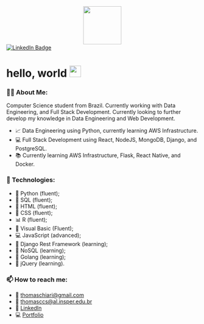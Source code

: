 <div id="header" align="center">
  <img src="https://media.giphy.com/media/M9gbBd9nbDrOTu1Mqx/giphy.gif" width="100"/>
</div>
<div id="badges">
  <a href="https://www.linkedin.com/in/thomas-chiari-ciocchetti-de-souza-669735b9/">
    <img src="https://img.shields.io/badge/LinkedIn-blue?style=for-the-badge&logo=linkedin&logoColor=white" alt="LinkedIn Badge"/>
  </a>
</div>
<h1>
  hello, world
  <img src="https://media.giphy.com/media/hvRJCLFzcasrR4ia7z/giphy.gif" width="30px"/>
</h1>

### :man_technologist: About Me:
Computer Science student from Brazil.
Currently working with Data Engineering, and Full Stack Development. Currently looking to further develop my knowledge in Data Engineering and Web Development.
- :chart_with_upwards_trend: Data Engineering using Python, currently learning AWS Infrastructure.
- :computer: Full Stack Development using React, NodeJS, MongoDB, Django, and PostgreSQL.
- :books: Currently learning AWS Infrastructure, Flask, React Native, and Docker.

### :rocket: Technologies:
- :snake: Python (fluent);
- :floppy_disk: SQL (fluent);
- :page_facing_up: HTML (fluent);
- :page_facing_up: CSS (fluent);
- :bar_chart: R (fluent);
- :straight_ruler: Visual Basic (Fluent);
- :computer: JavaScript (advanced);
- :open_file_folder: Django Rest Framework (learning);
- :file_folder: NoSQL (learning);
- :wrench: Golang (learning);
- :blue_book: jQuery (learning).


### :mailbox: How to reach me:
- :email: thomaschiari@gmail.com
- :email: thomasccs@al.insper.edu.br
- :briefcase: [LinkedIn](https://www.linkedin.com/in/thomas-chiari-ciocchetti-de-souza-669735b9/)
- :computer: [Portfolio](https://thomaschiari.github.io/)

